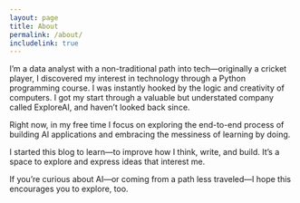 ```yaml
---
layout: page
title: About
permalink: /about/
includelink: true
---
```


I’m a data analyst with a non-traditional path into tech—originally a cricket player,  I discovered my interest in technology through a Python programming course. I was instantly hooked by the logic and creativity of computers. I got my start through a valuable but understated company called ExploreAI, and haven’t looked back since.

Right now, in my free time I focus on exploring the end-to-end process of building AI applications and embracing the messiness of learning by doing.

I started this blog to learn—to improve how I think, write, and build. It’s a space to explore and express ideas that interest me.

If you’re curious about AI—or coming from a path less traveled—I hope this encourages you to explore, too.
